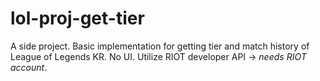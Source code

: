 # lol-proj-get-tier


A side project.
Basic implementation for getting tier and match history of League of Legends KR. No UI.
Utilize RIOT developer API -> *needs RIOT account*.


